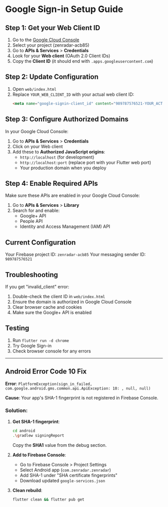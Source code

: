# Google Sign-in Setup Guide

## Step 1: Get your Web Client ID

1. Go to the [Google Cloud Console](https://console.cloud.google.com/)
2. Select your project (zenradar-acb85)
3. Go to **APIs & Services** > **Credentials**
4. Look for your **Web client** (OAuth 2.0 Client IDs)
5. Copy the **Client ID** (it should end with `.apps.googleusercontent.com`)

## Step 2: Update Configuration

1. Open `web/index.html`
2. Replace `YOUR_WEB_CLIENT_ID` with your actual web client ID:
   ```html
   <meta name="google-signin-client_id" content="989787576521-YOUR_ACTUAL_CLIENT_ID.apps.googleusercontent.com">
   ```

## Step 3: Configure Authorized Domains

In your Google Cloud Console:
1. Go to **APIs & Services** > **Credentials**
2. Click on your Web client
3. Add these to **Authorized JavaScript origins**:
   - `http://localhost` (for development)
   - `http://localhost:port` (replace port with your Flutter web port)
   - Your production domain when you deploy

## Step 4: Enable Required APIs

Make sure these APIs are enabled in your Google Cloud Console:
1. Go to **APIs & Services** > **Library**
2. Search for and enable:
   - Google+ API
   - People API
   - Identity and Access Management (IAM) API

## Current Configuration

Your Firebase project ID: `zenradar-acb85`
Your messaging sender ID: `989787576521`

## Troubleshooting

If you get "invalid_client" error:
1. Double-check the client ID in `web/index.html`
2. Ensure the domain is authorized in Google Cloud Console
3. Clear browser cache and cookies
4. Make sure the Google+ API is enabled

## Testing

1. Run `flutter run -d chrome`
2. Try Google Sign-in
3. Check browser console for any errors

---

## Android Error Code 10 Fix

**Error**: `PlatformException(sign_in_failed, com.google.android.gms.common.api.ApiException: 10: , null, null)`

**Cause**: Your app's SHA-1 fingerprint is not registered in Firebase Console.

### Solution:

1. **Get SHA-1 fingerprint**:
   ```bash
   cd android
   .\gradlew signingReport
   ```
   Copy the **SHA1** value from the debug section.

2. **Add to Firebase Console**:
   - Go to Firebase Console > Project Settings
   - Select Android app (`com.zenradar.zenradar`)
   - Add SHA-1 under "SHA certificate fingerprints"
   - Download updated `google-services.json`

3. **Clean rebuild**:
   ```bash
   flutter clean && flutter pub get
   ```
